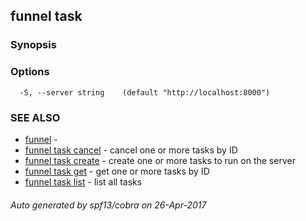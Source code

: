 ## funnel task



### Synopsis




### Options

```
  -S, --server string    (default "http://localhost:8000")
```

### SEE ALSO
* [funnel](funnel.md)	 - 
* [funnel task cancel](funnel_task_cancel.md)	 - cancel one or more tasks by ID
* [funnel task create](funnel_task_create.md)	 - create one or more tasks to run on the server
* [funnel task get](funnel_task_get.md)	 - get one or more tasks by ID
* [funnel task list](funnel_task_list.md)	 - list all tasks

###### Auto generated by spf13/cobra on 26-Apr-2017
